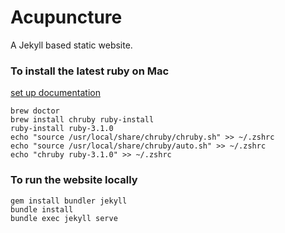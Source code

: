 # Acupuncture

A Jekyll based static website.

### To install the latest ruby on Mac

[set up documentation](https://www.moncefbelyamani.com/how-to-install-xcode-homebrew-git-rvm-ruby-on-mac/?utm_source=stackoverflow&utm_campaign=51126403)

```
brew doctor
brew install chruby ruby-install
ruby-install ruby-3.1.0
echo "source /usr/local/share/chruby/chruby.sh" >> ~/.zshrc
echo "source /usr/local/share/chruby/auto.sh" >> ~/.zshrc
echo "chruby ruby-3.1.0" >> ~/.zshrc
```

### To run the website locally

```
gem install bundler jekyll
bundle install
bundle exec jekyll serve
```
